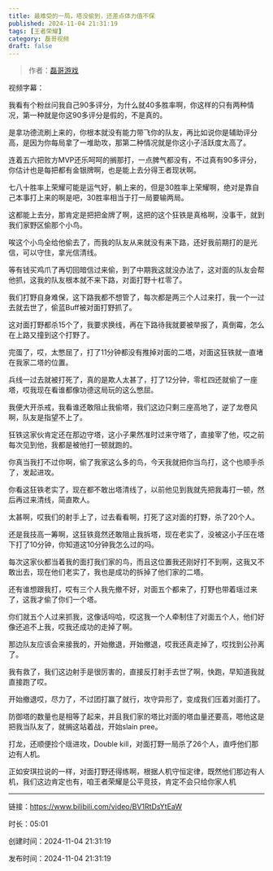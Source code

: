 ```yaml
---
title: 最难受的一局，塔没偷到，还差点体力值不保
published: 2024-11-04 21:31:19
tags: [王者荣耀]
category: 磊哥视频
draft: false
---
```



> 作者：[磊哥游戏](https://space.bilibili.com/268941858?spm_id_from=333.788.upinfo.head.click)

视频字幕：

我看有个粉丝问我自己90多评分，为什么就40多胜率啊，你这样的只有两种情况，第一种就是你这90多评分是假的，不是真的。

是拿功德流刷上来的，你根本就没有能力带飞你的队友，再比如说你是辅助评分高，是因为你每局拿了一堆助攻，那第二种情况就是你这小子活跃度太高了。

连着五六把败方MVP还乐呵呵的搁那打，一点脾气都没有，不过真有90多评分，你估计也是每把都有金银牌啊，也是能上去分得王者现状啊。

七八十胜率上荣耀可能是运气好，躺上来的，但是30胜率上荣耀啊，绝对是靠自己本事打上来的啊是吧，30胜率相当于打一局要输两局。

这都能上去分，那肯定是把把金牌了啊，这把的这个狂铁是真格啊，没事干，就到我们家野区偷那个小鸟。

唉这个小鸟全给他偷去了，而我的队友从来就没有来下路，还好我前期打的是光信，可以守住，拿光信清线。

等有钱买鸡爪了再切回暗信过来偷，到了中期我这就没办法了，这对面的队友会帮他抓，这我的队友根本就不来下路，对面打野十杠零了。

我们打野自身难保，这下路我都不想管了，每次都是两三个人过来打，我一个一过去就去世了，偷蓝Buff被对面打野抓了。

这对面打野都杀15个了，我要求换线，再在下路待我就要被举报了，真倒霉，怎么在上路又撞到这个打野了。

完蛋了，哎，太憋屈了，打了11分钟都没有推掉对面的二塔，对面这狂铁就一直堵在我家二塔的位置。

兵线一过去就被打死了，真的是欺人太甚了，打了12分钟，零杠四还就偷了一座塔，哎我现在看谁都像功德这局玩的这么憋屈。

我便大开杀戒，我看谁还敢阻止我偷塔，我们这边只剩三座高地了，逆了龙卷风啊，队友是指望不上了。

狂铁这家伙肯定还在那边守塔，这小子果然准时过来守塔了，直接宰了他，哎之前每次见到他，我都是被他打一顿就跑的。

你真当我打不过你啊，偷了我家这么多的鸟，今天我就把你当鸟打，这个也顺手杀了，发起进攻。

你看这狂铁老实了，现在都不敢出塔清线了，以前他见到我就先把我毒打一顿，然后再过来清线，简直欺人。

太甚啊，哎我们的射手上了，过去看看啊，打死了这对面的打野，杀了20个人。

还是我技高一筹啊，这狂铁竟然还敢阻止我拆塔，现在老实了，没被这小子压在塔下打了10分钟，你知道这10分钟我怎么过的吗。

每次这家伙都当着我的面打我们家的鸟，而且这位置我还刚好打不到啊，这我又不敢出去，现在他们老实了，我也是成功的拆掉了他们家的二塔。

还有谁想跟我打，哎有三个人我先撤不好，对面五个都来了，打野也带着瑶过来了，这我才偷了你们一个塔。

你们就五个人过来抓我，这像话吗哈，哎这我一个人牵制住了对面五个人，他们好像还追不上我，哎我还成功的走掉了啊。

那边队友应该会来接我的，开始撤退，开始撤退，哎我还真走掉了，哎找到公孙离了。

我有救了，我们这边射手是很厉害的，直接反打射手去世了啊，快跑，早知道我就直接跑了哎。

开始撤退哎，尽力了，不过团打赢了就行，攻守异形了，变成我们压着对面打了。

防御塔的数量也是相等了起来，并且我们家的塔比对面的塔血量还要高，嗯他这是把我当队友了，就搁这站着战，开始slain pree。

打龙，还顺便捡个瑶进攻，Double kill，对面打野一局杀了26个人，直呼他们那边有人机。

正如安琪拉说的一样，对面打野还得练啊，根据人机守恒定律，既然他们那边有人机，我们这边肯定也有，咱王者荣耀是公平竞技，肯定不会只给你家人机

---


链接：https://www.bilibili.com/video/BV1RtDsYtEaW



时长：05:01

创建时间：2024-11-04 21:31:19

发布时间：2024-11-04 21:31:19
